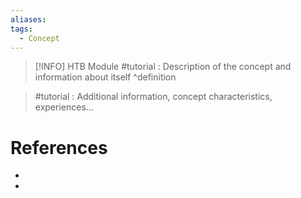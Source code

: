 ```yaml
---
aliases:
tags:
  - Concept
---
```

> [!INFO] HTB Module
> #tutorial : Description of the concept and information about itself
^definition

> #tutorial : Additional information, concept characteristics, experiences…

# References
- 
- 
